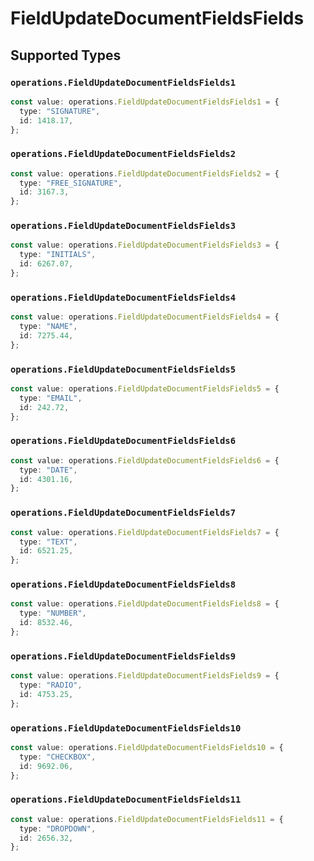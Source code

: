 # FieldUpdateDocumentFieldsFields


## Supported Types

### `operations.FieldUpdateDocumentFieldsFields1`

```typescript
const value: operations.FieldUpdateDocumentFieldsFields1 = {
  type: "SIGNATURE",
  id: 1418.17,
};
```

### `operations.FieldUpdateDocumentFieldsFields2`

```typescript
const value: operations.FieldUpdateDocumentFieldsFields2 = {
  type: "FREE_SIGNATURE",
  id: 3167.3,
};
```

### `operations.FieldUpdateDocumentFieldsFields3`

```typescript
const value: operations.FieldUpdateDocumentFieldsFields3 = {
  type: "INITIALS",
  id: 6267.07,
};
```

### `operations.FieldUpdateDocumentFieldsFields4`

```typescript
const value: operations.FieldUpdateDocumentFieldsFields4 = {
  type: "NAME",
  id: 7275.44,
};
```

### `operations.FieldUpdateDocumentFieldsFields5`

```typescript
const value: operations.FieldUpdateDocumentFieldsFields5 = {
  type: "EMAIL",
  id: 242.72,
};
```

### `operations.FieldUpdateDocumentFieldsFields6`

```typescript
const value: operations.FieldUpdateDocumentFieldsFields6 = {
  type: "DATE",
  id: 4301.16,
};
```

### `operations.FieldUpdateDocumentFieldsFields7`

```typescript
const value: operations.FieldUpdateDocumentFieldsFields7 = {
  type: "TEXT",
  id: 6521.25,
};
```

### `operations.FieldUpdateDocumentFieldsFields8`

```typescript
const value: operations.FieldUpdateDocumentFieldsFields8 = {
  type: "NUMBER",
  id: 8532.46,
};
```

### `operations.FieldUpdateDocumentFieldsFields9`

```typescript
const value: operations.FieldUpdateDocumentFieldsFields9 = {
  type: "RADIO",
  id: 4753.25,
};
```

### `operations.FieldUpdateDocumentFieldsFields10`

```typescript
const value: operations.FieldUpdateDocumentFieldsFields10 = {
  type: "CHECKBOX",
  id: 9692.06,
};
```

### `operations.FieldUpdateDocumentFieldsFields11`

```typescript
const value: operations.FieldUpdateDocumentFieldsFields11 = {
  type: "DROPDOWN",
  id: 2656.32,
};
```

